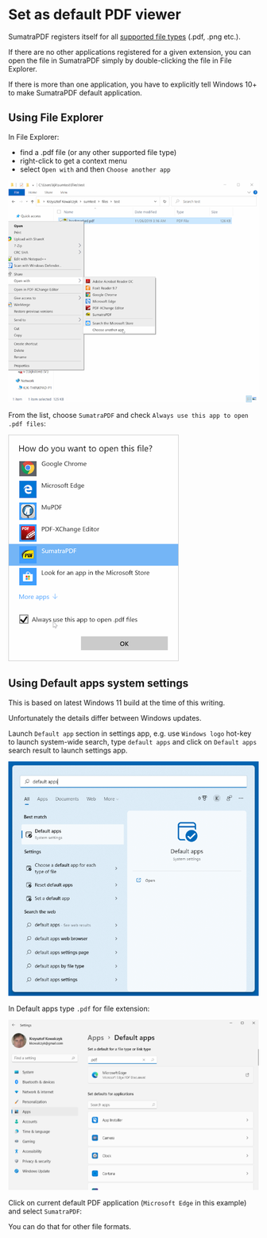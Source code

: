 # Set as default PDF viewer

SumatraPDF registers itself for all [supported file types](Supported-document-formats.md) (.pdf, .png etc.).

If there are no other applications registered for a given extension, you can open the file in SumatraPDF simply by double-clicking the file in File Explorer.

If there is more than one application, you have to explicitly tell Windows 10+ to make SumatraPDF default application.

## Using File Explorer

In File Explorer:

- find a .pdf file (or any other supported file type)
- right-click to get a context menu
- select `Open with` and then `Choose another app`

![Eplorer Menu Open With](img/explorer_menu_open_with.png)

From the list, choose `SumatraPDF` and check `Always use this app to open .pdf files`:

![choose_app.png](img/choose_app.png)

## Using Default apps system settings

This is based on latest Windows 11 build at the time of this writing.

Unfortunately the details differ between Windows updates.

Launch `Default app` section in settings app, e.g. use `Windows logo` hot-key to launch system-wide search, type `default apps` and click on `Default apps` search result to launch settings app.

![Untitled](img/default-apps.png)

In Default apps type `.pdf` for file extension:

![Settings](img/settings-app.png)

Click on current default PDF application (`Microsoft Edge` in this example) and select `SumatraPDF`:


You can do that for other file formats.

